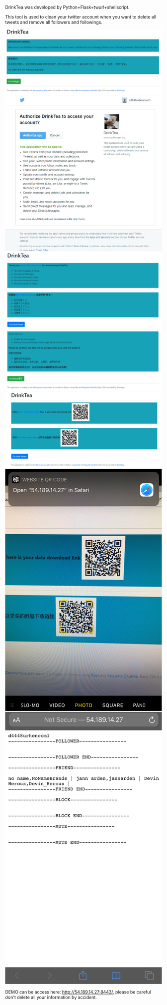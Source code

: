 DrinkTea was developed by Python+Flask+twurl+shellscript.

This tool is used to clean your twitter account when you want to delete all tweets and remove all followers and followings.

<img src="/screenshot/DrinkTea_01.jpg">

<img src="/screenshot/DrinkTea_02.jpg">

<img src="/screenshot/DrinkTea_03.jpg">

<img src="/screenshot/DrinkTea_04.jpg">

<img src="/screenshot/DrinkTea_05.jpg">

<img src="/screenshot/DrinkTea_06.jpg">

DEMO can be access here: http://54.189.14.27:8443/, please be careful don't delete all your information by accident.
